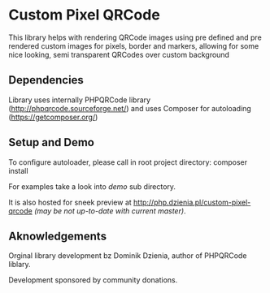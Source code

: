 Custom Pixel QRCode
===================

This library helps with rendering QRCode images 
using pre defined and pre rendered custom images for pixels, border and markers, 
allowing for some nice looking, semi transparent QRCodes over custom background

Dependencies
------------

Library uses internally PHPQRCode library (http://phpqrcode.sourceforge.net/) 
and uses Composer for autoloading (https://getcomposer.org/)

Setup and Demo
--------------

To configure autoloader, please call in root project directory: composer install 

For examples take a look into *demo* sub directory.

It is also hosted for sneek preview at http://php.dzienia.pl/custom-pixel-qrcode 
*(may be not up-to-date with current master)*.

Aknowledgements
---------------

Orginal library development bz Dominik Dzienia, author of PHPQRCode liblary.

Development sponsored by community donations.
